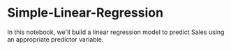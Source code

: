 # Simple-Linear-Regression
In this notebook, we'll build a linear regression model to predict Sales using an appropriate predictor variable.
